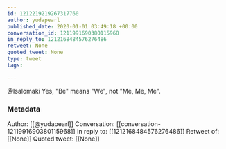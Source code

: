 ```yaml
---
id: 1212219219267317760
author: yudapearl
published_date: 2020-01-01 03:49:18 +00:00
conversation_id: 1211991690380115968
in_reply_to: 1212168484576276486
retweet: None
quoted_tweet: None
type: tweet
tags:

---
```


@Isalomaki Yes, "Be" means "We", not "Me, Me, Me".

### Metadata

Author: [[@yudapearl]]
Conversation: [[conversation-1211991690380115968]]
In reply to: [[1212168484576276486]]
Retweet of: [[None]]
Quoted tweet: [[None]]
